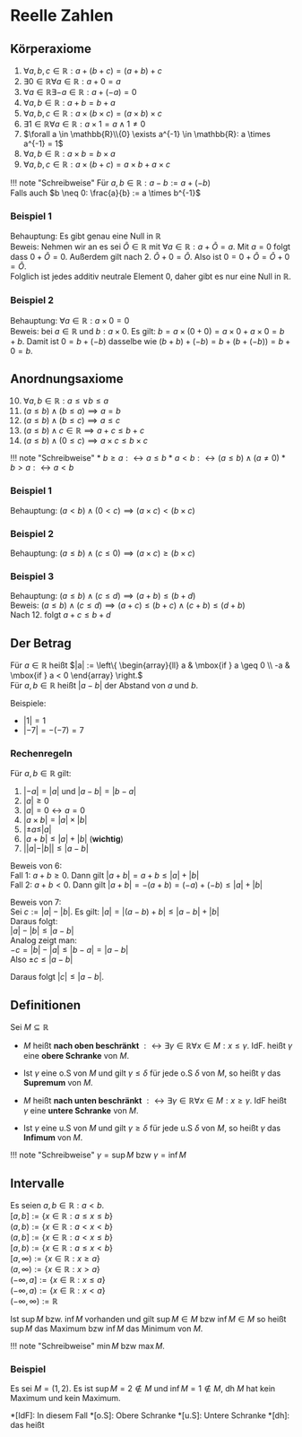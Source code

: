# Reelle Zahlen
## Körperaxiome

1. $\forall a, b, c \in \mathbb{R}: a+(b+c)=(a+b)+c$
2. $\exists 0 \in \mathbb{R} \forall a \in \mathbb{R}: a+0=a$
3. $\forall a \in \mathbb{R} \exists -a \in \mathbb{R}: a + (-a)=0$
4. $\forall a, b \in \mathbb{R}: a+b=b+a$
5. $\forall a, b, c \in \mathbb{R}: a\times(b \times c) = (a \times b ) \times c$
6. $\exists 1 \in \mathbb{R} \forall a \in \mathbb{R}: a \times 1 = a \land 1 \neq 0$
7. $\forall a \in \mathbb{R}\\{0} \exists a^{-1} \in \mathbb{R}: a \times a^{-1} = 1$
8. $\forall a, b \in \mathbb{R}: a \times b = b \times a$
9. $\forall a, b, c \in \mathbb{R}: a \times (b+c) = a \times b + a \times c$

!!! note "Schreibweise"
	Für $a, b \in \mathbb{R}: a-b := a+(-b)$<br>
	Falls auch $b \neq 0: \frac{a}{b} := a \times b^{-1}$

### Beispiel 1
Behauptung: Es gibt genau eine Null in $\mathbb{R}$<br>
Beweis: Nehmen wir an es sei $\tilde{O} \in \mathbb{R}$ mit $\forall a \in \mathbb{R}: a + \tilde{O} = a$.
Mit $a = 0$ folgt dass $0 + \tilde{O} = 0$. Außerdem gilt nach 2. $\tilde{O} + 0 = \tilde{O}$.
Also ist $0 = 0 + \tilde{O} = \tilde{O} + 0 = \tilde{O}$.<br>
Folglich ist jedes additiv neutrale Element $0$, daher gibt es nur eine Null in $\mathbb{R}$.

### Beispiel 2
Behauptung: $\forall a \in \mathbb{R}: a \times 0 = 0$<br>
Beweis: bei $a \in \mathbb{R}$ und $b: a \times 0$. 
Es gilt: $b = a \times (0 + 0) = a \times 0 + a \times 0 = b + b$.
Damit ist $0 = b + (-b)$ dasselbe wie $(b+b) + (-b) = b + (b + (-b)) = b + 0 = b$.

## Anordnungsaxiome
10. $\forall a, b \in \mathbb{R}: a \leq \lor b \leq a$
11. $(a \leq b) \land (b \leq a) \implies a = b$
12. $(a \leq b) \land (b \leq c) \implies a \leq c$
13. $(a \leq b) \land c \in \mathbb{R} \implies a + c \leq b + c$
14. $(a \leq b) \land (0 \leq c) \implies a \times c \leq b \times c$

!!! note "Schreibweise"
	* $b \geq a :\leftrightarrow a \leq b$
	* $a < b :\leftrightarrow (a \leq b) \land (a \neq 0)$
	* $b > a :\leftrightarrow a < b$

### Beispiel 1
Behauptung: $(a < b) \land (0 < c) \implies (a \times c) < (b \times c)$

### Beispiel 2 
Behauptung: $(a \leq b) \land (c \leq 0) \implies (a \times c) \geq (b \times c)$

### Beispiel 3
Behauptung: $(a \leq b) \land (c \leq d) \implies (a + b) \leq (b + d)$<br>
Beweis: $(a \leq b) \land (c \leq d) \implies (a + c) \leq (b + c) \land (c + b) \leq (d + b)$<br>
Nach 12. folgt $a + c \leq b + d$

## Der Betrag
Für $a \in \mathbb{R}$ heißt $|a| := 
\left\{
	\begin{array}{ll}
		a  & \mbox{if } a \geq 0 \\
		-a & \mbox{if } a < 0
	\end{array}
\right.$
<br>
Für $a, b \in \mathbb{R}$ heißt $|a-b|$ der Abstand von $a$ und $b$.

Beispiele:

* $|1| = 1$<br>
* $|-7| = -(-7)=7$

### Rechenregeln
Für $a, b \in \mathbb{R}$ gilt:

1. $|-a| = |a|$ und $|a-b| = |b-a|$
2. $|a| \geq 0$ 
3. $|a| = 0 \leftrightarrow a = 0$
4. $|a \times b| = |a| \times |b|$
5. $|\pm a \leq |a|$
6. $|a+b| \leq |a| + |b|$ (**wichtig**)
7. $||a|-|b|| \leq |a-b|$

Beweis von 6:<br>
Fall 1: $a + b \geq 0$. Dann gilt $|a+b| = a+b \leq |a| + |b|$<br>
Fall 2: $a + b < 0$. Dann gilt $|a+b| = -(a+b) = (-a) + (-b) \leq |a| + |b|$<br>

Beweis von 7:<br>
Sei $c := |a| - |b|$. Es gilt: $|a| = |(a - b) + b| \leq |a - b| + |b|$<br>
Daraus folgt:<br>
$|a| - |b| \leq |a - b|$<br>
Analog zeigt man:<br>
$-c = |b| - |a| \leq |b - a| = |a - b|$<br>
Also $\pm c \leq | a - b |$<br>

Daraus folgt $|c| \leq |a - b|$.<br>

## Definitionen
Sei $M \subseteq \mathbb{R}$

* $M$ heißt **nach oben beschränkt** $:\leftrightarrow \exists \gamma \in \mathbb{R} \forall x \in M: x \leq \gamma$.
IdF. heißt $\gamma$ eine **obere Schranke** von $M$.

* Ist $\gamma$ eine o.S von $M$ und gilt $\gamma \leq \delta$ für jede o.S $\delta$ von $M$, so heißt $\gamma$ das **Supremum** von $M$. 

* $M$ heißt **nach unten beschränkt** $:\leftrightarrow \exists \gamma \in \mathbb{R} \forall x \in M: x \geq \gamma$.
IdF heißt $\gamma$ eine **untere Schranke** von $M$.

* Ist $\gamma$ eine u.S von $M$ und gilt $\gamma \geq \delta$ für jede u.S $\delta$ von $M$, so heißt
$\gamma$ das **Infimum** von $M$. 

!!! note "Schreibweise" 
	$\gamma = \sup M$ bzw $\gamma = \inf M$

## Intervalle
Es seien $a, b \in \mathbb{R}: a < b$.<br>
$[a, b] := \{x \in \mathbb{R}:  a \leq x \leq b\}$<br>
$(a, b) := \{x \in \mathbb{R}:  a < x < b\}$<br>
$(a, b] := \{x \in \mathbb{R}:  a < x \leq b\}$<br>
$[a, b) := \{x \in \mathbb{R}:  a \leq x < b\}$<br>
$[a, \infty) := \{x \in \mathbb{R}:  x \geq a\}$<br>
$(a, \infty) := \{x \in \mathbb{R}:  x > a\}$<br>
$(-\infty, a] := \{x \in \mathbb{R}:  x \leq a\}$<br>
$(-\infty, a) := \{x \in \mathbb{R}:  x < a\}$<br>
$(-\infty, \infty) := \mathbb{R}$<br>

Ist $\sup M$ bzw. $\inf M$ vorhanden und gilt $\sup M \in M$ bzw $\inf M \in M$ so heißt $\sup M$ das Maximum
bzw $\inf M$ das Minimum von $M$.

!!! note "Schreibweise"
	$\min M$ bzw $\max M$.<br>

### Beispiel
Es sei $M = (1, 2)$. Es ist $\sup M = 2 \notin M$ und $\inf M = 1 \notin M$, dh $M$ hat kein Maximum und kein Maximum.

*[IdF]: In diesem Fall
*[o.S]: Obere Schranke
*[u.S]: Untere Schranke
*[dh]: das heißt
